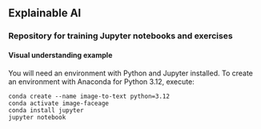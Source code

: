 ## Explainable AI

### Repository for training Jupyter notebooks and exercises

#### Visual understanding  example

You will need an environment with Python and Jupyter installed. To create an environment with Anaconda for Python 3.12, execute: 

```
conda create --name image-to-text python=3.12
conda activate image-faceage
conda install jupyter
jupyter notebook
```
